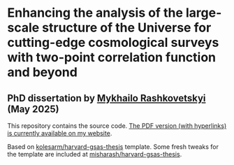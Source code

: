 # Enhancing the analysis of the large-scale structure of the Universe for cutting-edge cosmological surveys with two-point correlation function and beyond
## PhD dissertation by [Mykhailo Rashkovetskyi](https://rashkovetsky.im) (May 2025)

This repository contains the source code.
[The PDF version (with hyperlinks) is currently available on my website](https://rashkovetsky.im/files/Dissertation_Rashkovetskyi_2025.pdf).

Based on [kolesarm/harvard-gsas-thesis](https://github.com/kolesarm/harvard-gsas-thesis) template.
Some fresh tweaks for the template are included at [misharash/harvard-gsas-thesis](https://github.com/misharash/harvard-gsas-thesis).
